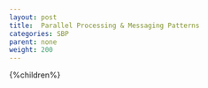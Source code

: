 ```yaml
---
layout: post
title:  Parallel Processing & Messaging Patterns
categories: SBP
parent: none
weight: 200
---
```



 {%children%}